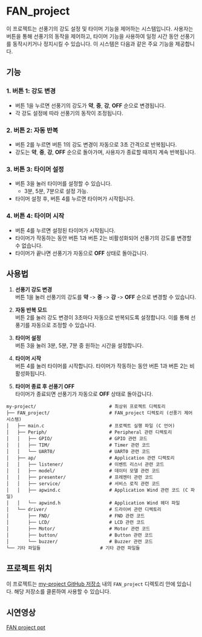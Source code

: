 # FAN_project

이 프로젝트는 선풍기의 강도 설정 및 타이머 기능을 제어하는 시스템입니다. 사용자는 버튼을 통해 선풍기의 동작을 제어하고, 타이머 기능을 사용하여 일정 시간 동안 선풍기를 동작시키거나 정지시킬 수 있습니다. 이 시스템은 다음과 같은 주요 기능을 제공합니다.

## 기능

### 1. **버튼 1: 강도 변경**
- 버튼 1을 누르면 선풍기의 강도가 **약**, **중**, **강**, **OFF** 순으로 변경됩니다. 
- 각 강도 설정에 따라 선풍기의 동작이 조정됩니다.

### 2. **버튼 2: 자동 반복**
- 버튼 2를 누르면 버튼 1의 강도 변경이 자동으로 3초 간격으로 반복됩니다.
- 강도는 **약**, **중**, **강**, **OFF** 순으로 돌아가며, 사용자가 종료할 때까지 계속 반복됩니다.

### 3. **버튼 3: 타이머 설정**
- 버튼 3을 눌러 타이머를 설정할 수 있습니다.
  - 3분, 5분, 7분으로 설정 가능.
- 타이머 설정 후, 버튼 4를 누르면 타이머가 시작됩니다.

### 4. **버튼 4: 타이머 시작**
- 버튼 4를 누르면 설정된 타이머가 시작됩니다.
- 타이머가 작동하는 동안 버튼 1과 버튼 2는 비활성화되어 선풍기의 강도를 변경할 수 없습니다.
- 타이머가 끝나면 선풍기가 자동으로 **OFF** 상태로 돌아갑니다.

## 사용법

1. **선풍기 강도 변경**  
   버튼 1을 눌러 선풍기의 강도를 **약** -> **중** -> **강** -> **OFF** 순으로 변경할 수 있습니다.

2. **자동 반복 모드**  
   버튼 2를 눌러 강도 변경이 3초마다 자동으로 반복되도록 설정합니다. 이를 통해 선풍기를 자동으로 조정할 수 있습니다.

3. **타이머 설정**  
   버튼 3을 눌러 3분, 5분, 7분 중 원하는 시간을 설정합니다. 
   
4. **타이머 시작**  
   버튼 4를 눌러 타이머를 시작합니다. 타이머가 작동하는 동안 버튼 1과 버튼 2는 비활성화됩니다.

5. **타이머 종료 후 선풍기 OFF**  
   타이머가 종료되면 선풍기가 자동으로 **OFF** 상태로 돌아갑니다.


```plaintext
my-project/                           # 최상위 프로젝트 디렉토리
├── FAN_project/                      # FAN_project 디렉토리 (선풍기 제어 시스템)
│   ├── main.c                        # 프로젝트 실행 파일 (C 언어)
│   ├── Periph/                       # Peripheral 관련 디렉토리
│   │   ├── GPIO/                     # GPIO 관련 코드
│   │   ├── TIM/                      # Timer 관련 코드
│   │   └── UART0/                    # UART0 관련 코드
│   ├── ap/                           # Application 관련 디렉토리
│   │   ├── listener/                 # 이벤트 리스너 관련 코드
│   │   ├── model/                    # 데이터 모델 관련 코드
│   │   ├── presenter/                # 프레젠터 관련 코드
│   │   ├── service/                  # 서비스 로직 관련 코드
│   │   ├── apwind.c                  # Application Wind 관련 코드 (C 파일)
│   │   └── apwind.h                  # Application Wind 헤더 파일
│   └── driver/                       # 드라이버 관련 디렉토리
│       ├── FND/                      # FND 관련 코드
│       ├── LCD/                      # LCD 관련 코드
│       ├── Motor/                    # Motor 관련 코드
│       ├── button/                   # Button 관련 코드
│       └── buzzer/                   # Buzzer 관련 코드
└── 기타 파일들                      # 기타 관련 파일들
```

## 프로젝트 위치

이 프로젝트는 [my-project GitHub 저장소](https://github.com/te31eawq/my-project.git) 내의 `FAN_project` 디렉토리 안에 있습니다. 해당 저장소를 클론하여 사용할 수 있습니다.

## 시연영상
[FAN project ppt](./최재원%20ppt.pptx)